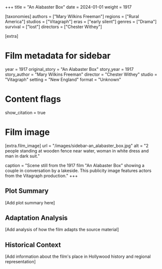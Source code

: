+++
title = "An Alabaster Box"
date = 2024-01-01
weight = 1917

[taxonomies]
authors = ["Mary Wilkins Freeman"]
regions = ["Rural America"]
studios = ["Vitagraph"]
eras = ["early silent"]
genres = ["Drama"]
survival = ["lost"]
directors = ["Chester Withey"]

[extra]
# Film metadata for sidebar
year = 1917
original_story = "An Alabaster Box"
story_year = 1917
story_author = "Mary Wilkins Freeman"
director = "Chester Withey"
studio = "Vitagraph"
setting = "New England"
format = "Unknown"

# Content flags
show_citation = true

# Film image
[extra.film_image]
url = "/images/sidebar-an_alabaster_box.jpg"
alt = "2 people standing at wooden fence near water, woman in white dress and man in dark suit."

caption = "Scene still from the 1917 film \"An Alabaster Box\" showing a couple in conversation by a lakeside. This publicity image features actors from the Vitagraph production."
+++

## Plot Summary

[Add plot summary here]

## Adaptation Analysis

[Add analysis of how the film adapts the source material]

## Historical Context

[Add information about the film's place in Hollywood history and regional representation]